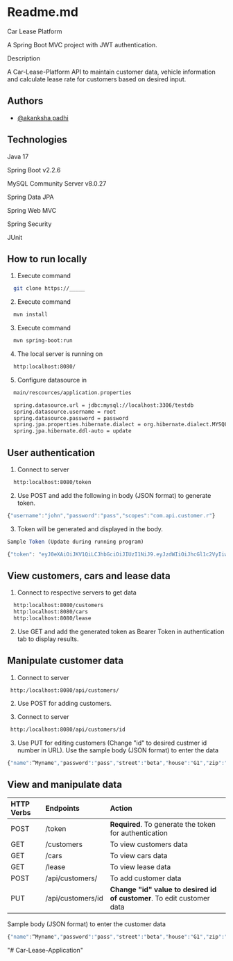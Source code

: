 
# Readme.md

Car Lease Platform

A Spring Boot MVC project with JWT authentication.


Description

A Car-Lease-Platform API to maintain customer data, vehicle information and calculate lease rate for customers based on desired input. 

## Authors

- [@akanksha padhi](https://www.github.com/akankshapadhi)


## Technologies

Java 17 

Spring Boot v2.2.6

MySQL Community Server v8.0.27

Spring Data JPA

Spring Web MVC

Spring Security 

JUnit



## How to run locally 

1. Execute command

```bash
  git clone https://_____
```

2. Execute command

```bash
  mvn install
```
3. Execute command

```bash
  mvn spring-boot:run
```
4. The local server is running on

```bash
  http:localhost:8080/
```

5. Configure datasource in 
```bash
  main/rescources/application.properties
```
```bash
  spring.datasource.url = jdbc:mysql://localhost:3306/testdb
  spring.datasource.username = root
  spring.datasource.password = password
  spring.jpa.properties.hibernate.dialect = org.hibernate.dialect.MYSQLDialect
  spring.jpa.hibernate.ddl-auto = update
```
## User authentication

1. Connect to server

```bash
  http:localhost:8080/token
```

2. Use POST and add the following in body (JSON format) to generate token.

```javascript
{"username":"john","password":"pass","scopes":"com.api.customer.r"}

```

3. Token will be generated and displayed in the body. 

```javascript
Sample Token (Update during running program)

{"token": "eyJ0eXAiOiJKV1QiLCJhbGciOiJIUzI1NiJ9.eyJzdWIiOiJhcGl1c2VyIiwiaXNzIjoibWVAbWUuY29tIiwic2NvcGVzIjoiY29tLmFwaS5jdXN0b21lci5yIiwiZXhwIjoxNjk4NjE2MzE2fQ.sk7cRkSz2q3CD49_oIHF_uTym2_6DwVhSo10DqOAK3g“}

```
## View customers, cars and lease data

1. Connect to respective servers to get data

```bash
  http:localhost:8080/customers
  http:localhost:8080/cars
  http:localhost:8080/lease

```

2. Use GET and add the generated token as Bearer Token in authentication tab to display results.

## Manipulate customer data

1. Connect to server 

```http
 http:/localhost:8080/api/customers/
```

2. Use POST for adding customers.

3. Connect to server

```bash
 http:/localhost:8080/api/customers/id
```

3. Use PUT for editing customers (Change "id" to desired custmer id number in URL). Use the sample body (JSON format) to enter the data

```javascript
{"name":“Myname","password":"pass","street":"beta","house":"G1","zip":"D1","place":"leiden","email":“myemail@abc.com","phone":"716878208"}

```
## View and manipulate data


| HTTP Verbs | Endpoints     | Action                |
| :-------- | :------- | :------------------------- |
| POST    | /token | **Required**. To generate the token for authentication|
| GET    | /customers | To view customers data|
| GET    | /cars | To view cars data|
| GET    | /lease | To view lease data|
| POST    | /api/customers/ | To add customer data|
| PUT    | /api/customers/id |**Change "id" value to desired id of customer**. To edit customer data|

Sample body (JSON format) to enter the customer data

```javascript
{"name":“Myname","password":"pass","street":"beta","house":"G1","zip":"D1","place":"leiden","email":“myemail@abc.com","phone":"716878208"}

```
"# Car-Lease-Application" 
